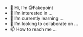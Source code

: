 - 👋 Hi, I’m @Fakepoint
- 👀 I’m interested in ...
- 🌱 I’m currently learning ...
- 💞️ I’m looking to collaborate on ...
- 📫 How to reach me ...

<!---
Fakepoint/Fakepoint is a ✨ special ✨ repository because its `README.md` (this file) appears on your GitHub profile.
You can click the Preview link to take a look at your changes.
--->
